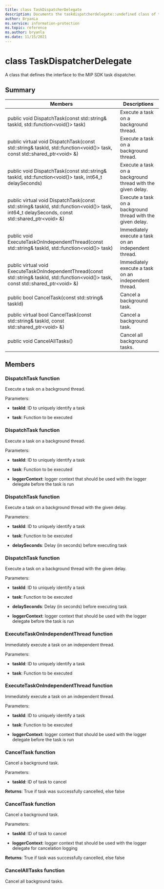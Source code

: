 ```yaml
---
title: class TaskDispatcherDelegate 
description: Documents the taskdispatcherdelegate::undefined class of the Microsoft Information Protection (MIP) SDK.
author: BryanLa
ms.service: information-protection
ms.topic: reference
ms.author: bryanla
ms.date: 11/15/2021
---
```


# class TaskDispatcherDelegate 
A class that defines the interface to the MIP SDK task dispatcher.
  
## Summary
 Members                        | Descriptions                                
--------------------------------|---------------------------------------------
public void DispatchTask(const std::string& taskId, std::function\<void()\> task)  |  Execute a task on a background thread.
public virtual void DispatchTask(const std::string& taskId, std::function\<void()\> task, const std::shared_ptr\<void\> &)  |  Execute a task on a background thread.
public void DispatchTask(const std::string& taskId, std::function\<void()\> task, int64_t delaySeconds)  |  Execute a task on a background thread with the given delay.
public virtual void DispatchTask(const std::string& taskId, std::function\<void()\> task, int64_t delaySeconds, const std::shared_ptr\<void\> &)  |  Execute a task on a background thread with the given delay.
public void ExecuteTaskOnIndependentThread(const std::string& taskId, std::function\<void()\> task)  |  Immediately execute a task on an independent thread.
public virtual void ExecuteTaskOnIndependentThread(const std::string& taskId, std::function\<void()\> task, const std::shared_ptr\<void\> &)  |  Immediately execute a task on an independent thread.
public bool CancelTask(const std::string& taskId)  |  Cancel a background task.
public virtual bool CancelTask(const std::string& taskId, const std::shared_ptr\<void\> &)  |  Cancel a background task.
public void CancelAllTasks()  |  Cancel all background tasks.
  
## Members
  
### DispatchTask function
Execute a task on a background thread.

Parameters:  
* **taskId**: ID to uniquely identify a task 


* **task**: Function to be executed


  
### DispatchTask function
Execute a task on a background thread.

Parameters:  
* **taskId**: ID to uniquely identify a task 


* **task**: Function to be executed 


* **loggerContext**: logger context that should be used with the logger delegate before the task is run


  
### DispatchTask function
Execute a task on a background thread with the given delay.

Parameters:  
* **taskId**: ID to uniquely identify a task 


* **task**: Function to be executed 


* **delaySeconds**: Delay (in seconds) before executing task


  
### DispatchTask function
Execute a task on a background thread with the given delay.

Parameters:  
* **taskId**: ID to uniquely identify a task 


* **task**: Function to be executed 


* **delaySeconds**: Delay (in seconds) before executing task 


* **loggerContext**: logger context that should be used with the logger delegate before the task is run


  
### ExecuteTaskOnIndependentThread function
Immediately execute a task on an independent thread.

Parameters:  
* **taskId**: ID to uniquely identify a task 


* **task**: Function to be executed


  
### ExecuteTaskOnIndependentThread function
Immediately execute a task on an independent thread.

Parameters:  
* **taskId**: ID to uniquely identify a task 


* **task**: Function to be executed 


* **loggerContext**: logger context that should be used with the logger delegate before the task is run


  
### CancelTask function
Cancel a background task.

Parameters:  
* **taskId**: ID of task to cancel



  
**Returns**: True if task was successfully cancelled, else false
  
### CancelTask function
Cancel a background task.

Parameters:  
* **taskId**: ID of task to cancel 


* **loggerContext**: logger context that should be used with the logger delegate for cancelation logging



  
**Returns**: True if task was successfully cancelled, else false
  
### CancelAllTasks function
Cancel all background tasks.